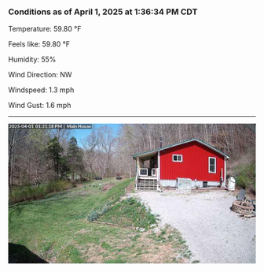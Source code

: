 ### Conditions as of April 1, 2025 at 1:36:34 PM CDT 

Temperature: 59.80 &deg;F

Feels like: 59.80 &deg;F

Humidity: 55%

Wind Direction: NW

Windspeed: 1.3 mph

Wind Gust: 1.6 mph

---

<img src="./images/latest.jpeg"/>


